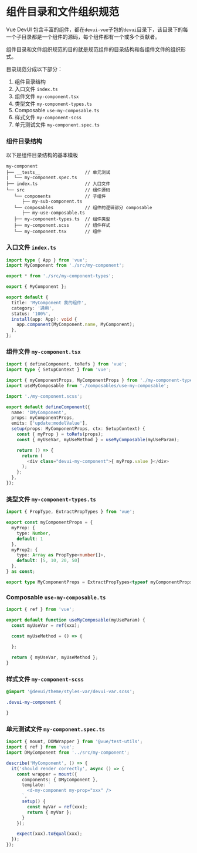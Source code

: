 # 组件目录和文件组织规范

Vue DevUI 包含丰富的组件，都在`devui-vue`子包的`devui`目录下，该目录下的每一个子目录都是一个组件的源码，每个组件都有一个或多个贡献者。

组件目录和文件组织规范的目的就是规范组件的目录结构和各组件文件的组织形式。

目录规范分成以下部分：

1. 组件目录结构
2. 入口文件 `index.ts`
3. 组件文件 `my-component.tsx`
4. 类型文件 `my-component-types.ts`
5. Composable `use-my-composable.ts`
6. 样式文件 `my-component-scss`
7. 单元测试文件 `my-component.spec.ts`

### 组件目录结构


以下是组件目录结构的基本模板

```
my-component
├── __tests__                 // 单元测试
|  └── my-component.spec.ts
├── index.ts                  // 入口文件
└── src                       // 组件源码
   └── components             // 子组件
      ├── my-sub-component.ts
   └── composables            // 组件的逻辑部分 composable
      ├── my-use-composable.ts
   ├── my-component-types.ts  // 组件类型
   ├── my-component.scss      // 组件样式
   └── my-component.tsx       // 组件
```

### 入口文件 `index.ts`

```ts
import type { App } from 'vue';
import MyComponent from './src/my-component';

export * from './src/my-component-types';

export { MyComponent };

export default {
  title: 'MyComponent 我的组件',
  category: '通用',
  status: '100%',
  install(app: App): void {
    app.component(MyComponent.name, MyComponent);
  },
};
```

### 组件文件 `my-component.tsx`

```ts
import { defineComponent, toRefs } from 'vue';
import type { SetupContext } from 'vue';

import { myComponentProps, MyComponentProps } from './my-component-types';
import useMyComposable from './composables/use-my-composable';

import './my-component.scss';

export default defineComponent({
  name: 'DMyComponent',
  props: myComponentProps,
  emits: ['update:modelValue'],
  setup(props: MyComponentProps, ctx: SetupContext) {
    const { myProp } = toRefs(props);
    const { myUseVar, myUseMethod } = useMyComposable(myUseParam);

    return () => {
      return (
        <div class="devui-my-component">{ myProp.value }</div>
      );
    };
  },
});
```

###  类型文件 `my-component-types.ts`

```ts
import { PropType, ExtractPropTypes } from 'vue';

export const myComponentProps = {
  myProp: {
    type: Number,
    default: 1
  },
  myProp2: {
    type: Array as PropType<number[]>,
    default: [5, 10, 20, 50]
  },
} as const;

export type MyComponentProps = ExtractPropTypes<typeof myComponentProps>;
```

### Composable `use-my-composable.ts`

```ts
import { ref } from 'vue';

export default function useMyComposable(myUseParam) {
  const myUseVar = ref(xxx);

  const myUseMethod = () => {
    
  };

  return { myUseVar, myUseMethod };
}
```

### 样式文件 `my-component-scss`

```scss
@import '@devui/theme/styles-var/devui-var.scss';

.devui-my-component {

}
```

### 单元测试文件 `my-component.spec.ts`

```ts
import { mount, DOMWrapper } from '@vue/test-utils';
import { ref } from 'vue';
import DMyComponent from '../src/my-component';

describe('MyComponent', () => {
  it('should render correctly', async () => {
    const wrapper = mount({
      components: { DMyComponent },
      template: `
        <d-my-component my-prop="xxx" />
      `,
      setup() {
        const myVar = ref(xxx);
        return { myVar };
      }
    });

    expect(xxx).toEqual(xxx);
  });
});
```

